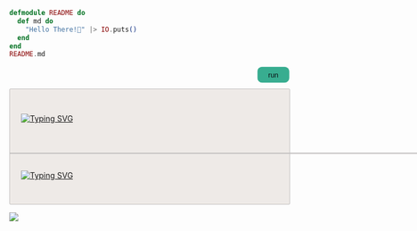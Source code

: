 <!-- TODO: Refactor -->

```elixir
defmodule README do
  def md do
    "Hello There!👋" |> IO.puts()
  end
end
README.md
```

<html><div class="div1"><button class="btn" >run</button></div></html><div class="run_code"><div class="space_h1"></div><div class="div_top">

[![Typing SVG](https://readme-typing-svg.demolab.com?font=Fira+Code&size=30&pause=1000&color=2AA889&repeat=false&random=false&width=435&lines=Hello+There!%F0%9F%91%8B)](https://git.io/typing-svg)</div><p class="spacer"></p> <div class="bottom_div">

[![Typing SVG](https://readme-typing-svg.demolab.com?font=Fira+Code&size=30&pause=1000&color=2AA889&repeat=false&random=false&width=435&lines=%3Aok++++++++++)](https://git.io/typing-svg)</div><!-- <div class="space_h2"></div> --></div>

![](https://github-readme-streak-stats.herokuapp.com/?user=samh7&theme=gotham&hide_border=true)
<html><style>.btn { background-color: rgb(42, 168, 137);height: 30px;width: 60px;border: none;border-radius: 9px;color: rgb(12, 16, 20);animation-name: click;animation-duration: 0.6s;} .btn:hover{color: rgb(0, 0, 0);background-color: rgba(42, 168, 137, 70%);transform: scale(1.1);}.div1{ display:flex; justify-content: end; margin: 0px 0 10px 0;}@keyframes click{0% {  transform: scale(1); }50% {  transform: scale(0.8); background-color: rgba(42, 168, 137, 70%);}100% { transform: scale(1); background-color: rgba(42, 168, 137, 60%);}}.run_code{background-color: rgb(238, 234, 231);border-radius: 2px;border: 1px solid rgb(195, 192, 192);padding: 10px 0 10px 20px;margin: 10px 0 6px 0;}.space_h1{height: 20px}.bottom_div{margin-top: 30px; height: 50px}.spacer{width: calc(100vw - 83px);background-color: rgb(195, 192, 192);height: 2px;margin: 0 -15px 0 -20.8px;padding: 0 0 0 10px}.div_top{height: 70px;}
</style></html>